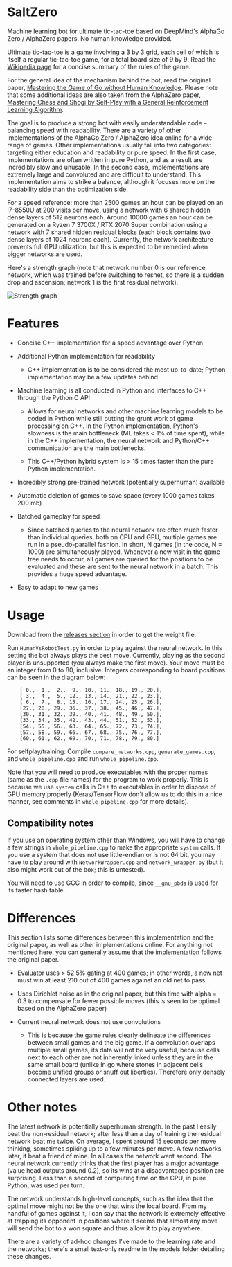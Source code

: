 SaltZero
=======

Machine learning bot for ultimate tic-tac-toe based on DeepMind's AlphaGo Zero / AlphaZero papers. No human knowledge provided.

Ultimate tic-tac-toe is a game involving a 3 by 3 grid, each cell of which is itself a regular tic-tac-toe game, for a total board size of 9 by 9. Read the [Wikipedia page](https://en.wikipedia.org/wiki/Ultimate_tic-tac-toe) for a concise summary of the rules of the game.

For the general idea of the mechanism behind the bot, read the original paper, [Mastering the Game of Go without Human Knowledge](https://discovery.ucl.ac.uk/id/eprint/10045895/1/agz_unformatted_nature.pdf). Please note that some additional ideas are also taken from the AlphaZero paper, [Mastering Chess and Shogi by Self-Play with a General Reinforcement Learning Algorithm](https://arxiv.org/pdf/1712.01815.pdf). 

The goal is to produce a strong bot with easily understandable code – balancing speed with readability. There are a variety of other implementations of the AlphaGo Zero / AlphaZero idea online for a wide range of games. Other implementations usually fall into two categories: targeting either education and readability or pure speed. In the first case, implementations are often written in pure Python, and as a result are incredibly slow and unusable. In the second case, implementations are extremely large and convoluted and are difficult to understand. This implementation aims to strike a balance, although it focuses more on the readability side than the optimization side.

For a speed reference: more than 2500 games an hour can be played on an i7-8550U at 200 visits per move, using a network with 6 shared hidden dense layers of 512 neurons each. Around 10000 games an hour can be generated on a Ryzen 7 3700X / RTX 2070 Super combination using a network with 7 shared hidden residual blocks (each block contains two dense layers of 1024 neurons each). Currently, the network architecture prevents full GPU utilization, but this is expected to be remedied when bigger networks are used.

Here's a strength graph (note that network number 0 is our reference network, which was trained before switching to resnet, so there is a sudden drop and ascension; network 1 is the first residual network).

![Strength graph](https://i.imgur.com/d0tFurd.png "Strength graph")

# Features

- Concise C++ implementation for a speed advantage over Python

- Additional Python implementation for readability

	- C++ implementation is to be considered the most up-to-date; Python implementation may be a few updates behind.

- Machine learning is all conducted in Python and interfaces to C++ through the Python C API

    - Allows for neural networks and other machine learning models to be coded in Python while still putting the grunt work of game processing on C++. In the Python implementation, Python's slowness is the main bottleneck (ML takes < 1% of time spent), while in the C++ implementation, the neural network and Python/C++ communication are the main bottlenecks.

    - This C++/Python hybrid system is > 15 times faster than the pure Python implementation.

- Incredibly strong pre-trained network (potentially superhuman) available

- Automatic deletion of games to save space (every 1000 games takes 200 mb)

- Batched gameplay for speed

    - Since batched queries to the neural network are often much faster than individual queries, both on CPU and GPU, multiple games are run in a pseudo-parallel fashion. In short, N games (in the code, N = 1000) are simultaneously played. Whenever a new visit in the game tree needs to occur, all games are queried for the positions to be evaluated and these are sent to the neural network in a batch. This provides a huge speed advantage. 

- Easy to adapt to new games 

# Usage

Download from the [releases section](https://github.com/farmersrice/saltzero/releases) in order to get the weight file.

Run `HumanVsRobotTest.py` in order to play against the neural network. In this setting the bot always plays the best move. Currently, playing as the second player is unsupported (you always make the first move). Your move must be an integer from 0 to 80, inclusive. Integers corresponding to board positions can be seen in the diagram below: 


		[ 0.,  1.,  2.,  9., 10., 11., 18., 19., 20.],
		[ 3.,  4.,  5., 12., 13., 14., 21., 22., 23.],
		[ 6.,  7.,  8., 15., 16., 17., 24., 25., 26.],
		[27., 28., 29., 36., 37., 38., 45., 46., 47.],
		[30., 31., 32., 39., 40., 41., 48., 49., 50.],
		[33., 34., 35., 42., 43., 44., 51., 52., 53.],
		[54., 55., 56., 63., 64., 65., 72., 73., 74.],
		[57., 58., 59., 66., 67., 68., 75., 76., 77.],
		[60., 61., 62., 69., 70., 71., 78., 79., 80.]


For selfplay/training: Compile `compare_networks.cpp`, `generate_games.cpp`, and `whole_pipeline.cpp` and run `whole_pipeline.cpp`.

Note that you will need to produce executables with the proper names (same as the `.cpp` file names) for the program to work properly. This is because we use `system` calls in C++ to executables in order to dispose of GPU memory properly (Keras/TensorFlow don't allow us to do this in a nice manner, see comments in `whole_pipeline.cpp` for more details).


## Compatibility notes

If you use an operating system other than Windows, you will have to change a few strings in `whole_pipeline.cpp` to make the appropriate `system` calls. If you use a system that does not use little-endian or is not 64 bit, you may have to play around with `NetworkWrapper.cpp` and `network_wrapper.py` (but it also might work out of the box; this is untested).

You will need to use GCC in order to compile, since `__gnu_pbds` is used for its faster hash table.

# Differences

This section lists some differences between this implementation and the original paper, as well as other implementations online. For anything not mentioned here, you can generally assume that the implementation follows the original paper.

- Evaluator uses > 52.5% gating at 400 games; in other words, a new net must win at least 210 out of 400 games against an old net to pass

- Uses Dirichlet noise as in the original paper, but this time with alpha = 0.3 to compensate for fewer possible moves (this is seen to be optimal based on the AlphaZero paper)

- Current neural network does not use convolutions

    - This is because the game rules clearly delineate the differences between small games and the big game. If a convolution overlaps multiple small games, its data will not be very useful, because cells next to each other are not inherently linked unless they are in the same small board (unlike in go where stones in adjacent cells become unified groups or snuff out liberties). Therefore only densely connected layers are used.

# Other notes

The latest network is potentially superhuman strength. In the past I easily beat the non-residual network; after less than a day of training the residual network beat me twice. On average, I spent around 15 seconds per move thinking, sometimes spiking up to a few minutes per move. A few networks later, it beat a friend of mine. In all cases the network went second. The neural network currently thinks that the first player has a major advantage (value head outputs around 0.2), so its wins at a disadvantaged position are surprising. Less than a second of computing time on the CPU, in pure Python, was used per turn.

The network understands high-level concepts, such as the idea that the optimal move might not be the one that wins the local board. From my handful of games against it, I can say that the network is extremely effective at trapping its opponent in positions where it seems that almost any move will send the bot to a won square and thus allow it to play anywhere. 

There are a variety of ad-hoc changes I've made to the learning rate and the networks; there's a small text-only readme in the models folder detailing these changes.
